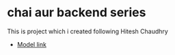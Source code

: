 # chai aur backend series

This is project which i created following Hitesh Chaudhry
- [Model link](https://app.eraser.io/workspace/YtPqZ1VogxGy1jzIDkzj?origin=share)